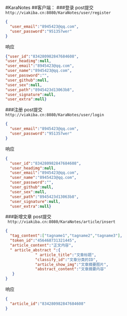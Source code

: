 #KaraNotes
##客户端：
###登录
post提交<br />
`http://viakiba.cn:8080/KaraNotes/user/register`
```json
{
  "user_email":"8945423@qq.com",
  "user_password":"951357wer"
}
```
响应
```json
{"user_id":"834280982847684608",
"user_headimg":null,
"user_email":"8945423@qq.com",
"user_name":"8945423@qq.com",
"user_password":"",
"user_github":null,
"user_sex":null,
"user_path":"8945423d13063b8",
"user_signature":null,
"user_extra":null}
```
###注册
post提交 <br />
` http://viakiba.cn:8080/KaraNotes/user/login ` 
```json
{
  "user_email":"8945423@qq.com",
  "user_password":"951357wer"
}
```
响应
```json
{
  "user_id":"834280982847684608",
  "user_headimg":null,
  "user_email":"8945423@qq.com",
  "user_name":"8945423@qq.com",
  "user_password":"",
  "user_github":null,
  "user_sex":null,
  "user_path":"8945423d13063b8",
  "user_signature":null,
  "user_extra":null}
```
###新增文章
post提交 <br />
` http://viakiba.cn:8080/KaraNotes/article/insert` 
```json
{
  "tag_content":["tagname1","tagname2","tagname3"],
  "token_id":"456468731321445",
  "article_content":"正文内容",
  " article_abstract ":{
             " article_title":"文章标题",
             "classify_id":"文章分类的ID",
             "article_show_img":"文章摘要图片",
             "abstract_content":"文章摘要内容"
   }
}
```
响应
```json
{
  "article_id":"834280982847684608"
}
```